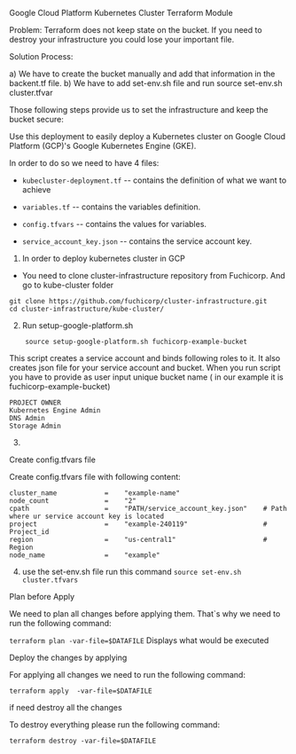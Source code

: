 Google Cloud Platform Kubernetes Cluster Terraform Module



Problem: Terraform does not keep state on the bucket. If you need to destroy your infrastructure you could lose your important file. 

Solution Process:


a) We have to create the bucket manually and add that information in the backent.tf file. 
b) We have to add set-env.sh file and run source set-env.sh cluster.tfvar 



Those following steps provide us to set the infrastructure and keep the bucket secure:

Use this deployment to easily deploy a Kubernetes cluster on Google Cloud Platform (GCP)'s Google Kubernetes Engine (GKE).

In order to do so we need to have 4 files:

* ```kubecluster-deployment.tf``` -- contains the definition of what we want to achieve

* ```variables.tf``` -- contains the variables definition.

* ```config.tfvars``` -- contains the values for variables.

* ```service_account_key.json``` -- contains the service account key.


1. In order to deploy kubernetes cluster in GCP

* You need to clone cluster-infrastructure repository from Fuchicorp. And go to kube-cluster folder 
```
git clone https://github.com/fuchicorp/cluster-infrastructure.git
cd cluster-infrastructure/kube-cluster/
```

2. Run setup-google-platform.sh  
```
    source setup-google-platform.sh fuchicorp-example-bucket
```

This script creates a service account and binds following roles to it. It also creates json file for your service account and bucket. When you run script you have to provide as user input unique bucket name ( in our example it is fuchicorp-example-bucket)

  
```
PROJECT OWNER
Kubernetes Engine Admin
DNS Admin
Storage Admin

```




3.

Create config.tfvars file

Create config.tfvars file with following content:
```
cluster_name            =    "example-name"
node_count              =    "2"
cpath                   =    "PATH/service_account_key.json"    # Path where ur service account key is located
project                 =    "example-240119"                   # Project_id
region                  =    "us-central1"                      # Region
node_name               =    "example"
```


4.  use the set-env.sh file  run this command
    ```source set-env.sh cluster.tfvars```



Plan before Apply

We need to plan all changes before applying them. That`s why we need to run the following command:

```terraform plan -var-file=$DATAFILE```   Displays what would be executed

Deploy the changes by applying

For applying all changes we need to run the following command:

```terraform apply  -var-file=$DATAFILE```    


if need destroy all the changes

To destroy everything please run the following command:

```terraform destroy -var-file=$DATAFILE```  
